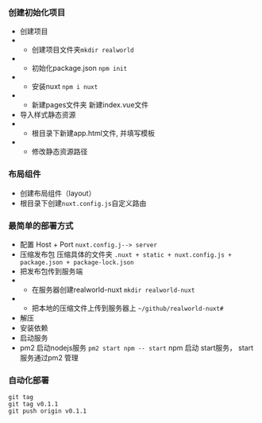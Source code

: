 <!--
 * @Author: zdb
 * @Date: 2020-12-25 10:49:10
 * @LastEditors: zdb
 * @LastEditTime: 2020-12-25 10:55:51
 * @Description: 构建步骤
-->
### 创建初始化项目
- 创建项目
- - 创建项目文件夹```mkdir realworld```
- - 初始化package.json  ```npm init```
- - 安装nuxt ```npm i nuxt```
- - 新建pages文件夹 新建index.vue文件
- 导入样式静态资源
- - 根目录下新建app.html文件, 并填写模板
- - 修改静态资源路径
### 布局组件
- 创建布局组件（layout）
- 根目录下创建```nuxt.config.js```自定义路由

### 最简单的部署方式
- 配置 Host + Port     ```nuxt.config.j--> server```
- 压缩发布包   压缩具体的文件夹 ```.nuxt + static + nuxt.config.js + package.json + package-lock.json```
- 把发布包传到服务端
- - 在服务器创建realworld-nuxt ```mkdir realworld-nuxt```
- - 把本地的压缩文件上传到服务器上 ```~/github/realworld-nuxt#```
- 解压
- 安装依赖
- 启动服务
- pm2 启动nodejs服务 ```pm2 start npm -- start``` npm 启动 start服务， start 服务通过pm2 管理


### 自动化部署
```
git tag
git tag v0.1.1
git push origin v0.1.1
```

